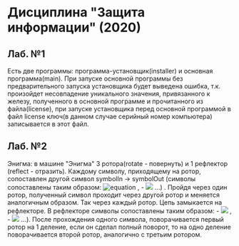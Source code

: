 # Дисциплина "Защита информации" (2020)

## Лаб. №1

Есть две программы: программа-установщик(installer) и основная программа(main). При запуске основной программы без предварительного запуска установщика будет выведена ошибка, т.к. произойдет несовпадение уникального значения, привязанного к железу, полученного в основной программе и прочитанного из файла(license), при запуске установщика перед основной программой в файл license ключ(в данном случае серийный номер компьютера) записывается в этот файл.

## Лаб. №2

Энигма: в машине "Энигма" 3 ротора(rotate - повернуть) и 1 рефлектор (reflect - отразить). Каждому символу, приходящему на ротор, сопоставлен другой символ symbolIn -> symbolOut (символы сопоставлены таким образом: ![equation](https://latex.codecogs.com/gif.latex?symbol_i&space;->&space;symbol_j) , - <img src="https://latex.codecogs.com/gif.latex? symbol_j -> symbol_k " /> ...) . Пройдя через один ротор, полученный символ проходит через другой ротор и меняется аналогичным образом. Так через каждый ротор. Цепь замыкается на рефлекторе. В рефлекторе символы сопоставлены таким образом: - <img src="https://latex.codecogs.com/gif.latex? symbol_i -> symbol_j " />  , - <img src="https://latex.codecogs.com/gif.latex? symbol_j -> symbol_i " /> ...). После прохождения одного символа, поворачивается первый ротор на 1 деление, если он сделал полный поворот, то на одно деление поворачивается второй ротор, аналогично с третьим ротором. 
